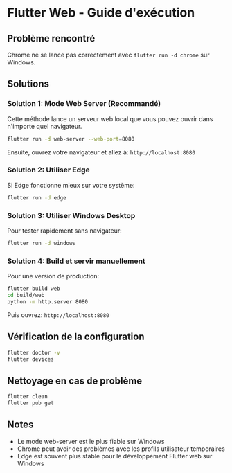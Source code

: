 # Flutter Web - Guide d'exécution

## Problème rencontré
Chrome ne se lance pas correctement avec `flutter run -d chrome` sur Windows.

## Solutions

### Solution 1: Mode Web Server (Recommandé)
Cette méthode lance un serveur web local que vous pouvez ouvrir dans n'importe quel navigateur.

```bash
flutter run -d web-server --web-port=8080
```

Ensuite, ouvrez votre navigateur et allez à: `http://localhost:8080`

### Solution 2: Utiliser Edge
Si Edge fonctionne mieux sur votre système:

```bash
flutter run -d edge
```

### Solution 3: Utiliser Windows Desktop
Pour tester rapidement sans navigateur:

```bash
flutter run -d windows
```

### Solution 4: Build et servir manuellement
Pour une version de production:

```bash
flutter build web
cd build/web
python -m http.server 8080
```

Puis ouvrez: `http://localhost:8080`

## Vérification de la configuration

```bash
flutter doctor -v
flutter devices
```

## Nettoyage en cas de problème

```bash
flutter clean
flutter pub get
```

## Notes
- Le mode web-server est le plus fiable sur Windows
- Chrome peut avoir des problèmes avec les profils utilisateur temporaires
- Edge est souvent plus stable pour le développement Flutter web sur Windows
